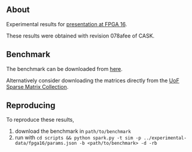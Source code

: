 ## About

Experimental results for [presentation at FPGA 16](http://www.doc.ic.ac.uk/~pg1709/pg16fpga.pdf).

These results were obtained with revision 078afee of CASK.

## Benchmark

The benchmark can be downloaded from
[here](http://www.doc.ic.ac.uk/~pg1709/experimental-data/fpga16/fpga16.tar.gz).

Alternatively consider downloading the matrices directly from the [UoF Sparse
Matrix Collection](https://www.cise.ufl.edu/research/sparse/matrices/).

## Reproducing

To reproduce these results,

1. download the benchmark in `path/to/benchmark`
2. run with `cd scripts && python spark.py -t sim -p ../experimental-data/fpga16/params.json -b <path/to/benchmark> -d -rb`
